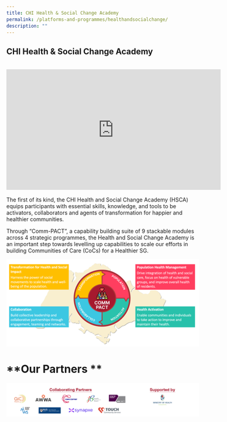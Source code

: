 ```yaml
---
title: CHI Health & Social Change Academy
permalink: /platforms-and-programmes/healthandsocialchange/
description: ""
---
```

## CHI Health &amp; Social Change Academy 

<br>
<div class="video-container">
<iframe allowfullscreen="" allow="accelerometer; autoplay; clipboard-write; encrypted-media; gyroscope; picture-in-picture; web-share" frameborder="0" title="YouTube video player" src="https://www.youtube.com/embed/mUKfVF3YQeo?si=PE7KfsMGs9S13fkI" height="315" width="560"></iframe>
	
The first of its kind, the CHI Health and Social Change Academy (HSCA) equips participants with essential skills, knowledge, and tools to be activators, collaborators and agents of transformation for happier and healthier communities.

Through “Comm-PACT”, a capability building suite of 9 stackable modules across 4 strategic programmes, the Health and Social Change Academy is an important step towards levelling up capabilities to scale our efforts in building Communities of Care (CoCs) for a Healthier SG.

![](/images/commpact.png) 

# **Our Partners **

![](/images/hsca%20partners.png)</div>